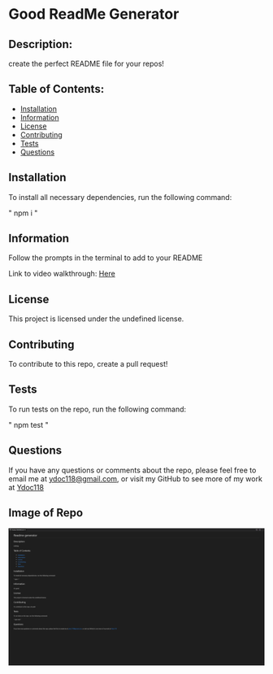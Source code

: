 # Good ReadMe Generator


## Description:
create the perfect README file for your repos!

## Table of Contents:

* [Installation](#installation)
* [Information](#Information)
* [License](#license)
* [Contributing](#contributing)
* [Tests](#Tests)
* [Questions](#questions)

## Installation

To install all necessary dependencies, run the following command:

" npm i "

## Information

Follow the prompts in the terminal to add to your README

Link to video walkthrough: [Here](https://drive.google.com/file/d/1JznwIE9pAPbhe0Mm1nvqrKJ9pAb-wEZa/view)

## License

This project is licensed under the undefined license.

## Contributing

To contribute to this repo, create a pull request!

## Tests

To run tests on the repo, run the following command:

" npm test "

## Questions

If you have any questions or comments about the repo, please feel free to email me at ydoc118@gmail.com,
or visit my GitHub to see more of my work at [Ydoc118](https://github.com/Ydoc118)

## Image of Repo

![Image of repo!](./utils/readmeImg.png)

     